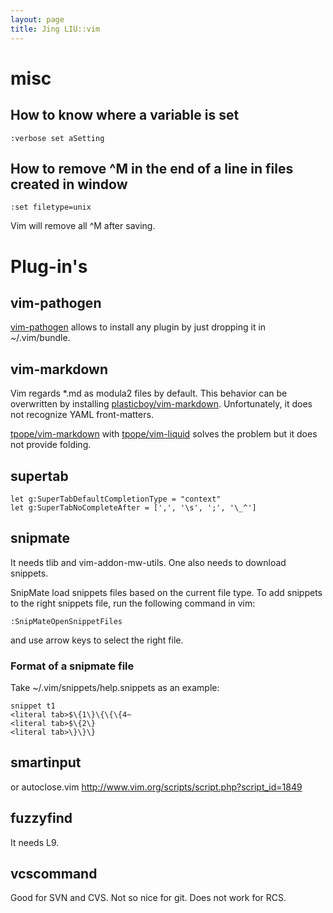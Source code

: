 ```yaml
---
layout: page
title: Jing LIU::vim
---
```


misc
====

How to know where a variable is set
-----------------------------------

    :verbose set aSetting

How to remove ^M in the end of a line in files created in window
----------------------------------------------------------------

    :set filetype=unix

Vim will remove all ^M after saving.

Plug-in's
=========

vim-pathogen
------------
[vim-pathogen](https://github.com/tpope/vim-pathogen) allows to install any
plugin by just dropping it in ~/.vim/bundle.

vim-markdown
------------
Vim regards \*.md as modula2 files by default. This behavior can be overwritten
by installing
[plasticboy/vim-markdown](https://github.com/plasticboy/vim-markdown).
Unfortunately, it does not recognize YAML front-matters.

[tpope/vim-markdown](https://github.com/tpope/vim-markdown) with
[tpope/vim-liquid](https://github.com/tpope/vim-liquid) solves the problem but
it does not provide folding.

supertab
--------

    let g:SuperTabDefaultCompletionType = "context"
    let g:SuperTabNoCompleteAfter = [',', '\s', ';', '\_^']

snipmate
--------
It needs tlib and vim-addon-mw-utils. One also needs to download snippets.

SnipMate load snippets files based on the current file type. To add snippets
to the right snippets file, run the following command in vim:

    :SnipMateOpenSnippetFiles

and use arrow keys to select the right file.

### Format of a snipmate file ###
Take ~/.vim/snippets/help.snippets as an example:

    snippet t1
    <literal tab>$\{1\}\{\{\{4~
    <literal tab>$\{2\}
    <literal tab>\}\}\}

smartinput
----------
or autoclose.vim http://www.vim.org/scripts/script.php?script_id=1849

fuzzyfind
---------
It needs L9.

vcscommand
----------
Good for SVN and CVS. Not so nice for git. Does not work for RCS.
